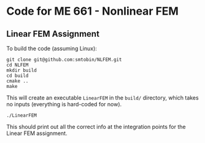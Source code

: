 # Code for ME 661 - Nonlinear FEM
## Linear FEM Assignment
To build the code (assuming Linux):
```
git clone git@github.com:smtobin/NLFEM.git
cd NLFEM
mkdir build
cd build
cmake ..
make
```
This will create an executable `LinearFEM` in the `build/` directory, which takes no inputs (everything is hard-coded for now).
```
./LinearFEM
```
This should print out all the correct info at the integration points for the Linear FEM assignment.
